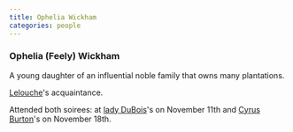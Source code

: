 ```yaml
---
title: Ophelia Wickham
categories: people
---
```


### Ophelia (Feely) Wickham

A young daughter of an influential noble family that owns many plantations.

[Lelouche](Lelouche)'s acquaintance.

Attended both soirees: at [lady DuBois](AlidaDuBois)'s on November 11th and [Cyrus Burton](CyrusBurton)'s on November 18th.
